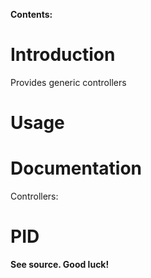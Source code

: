 **Contents:**


# Introduction #

Provides generic controllers

# Usage #

# Documentation #

Controllers:

#  PID

**See source. Good luck!**